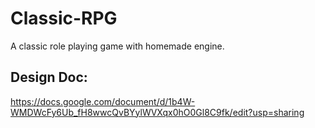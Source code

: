 # Classic-RPG
A classic role playing game with homemade engine.
## Design Doc:
https://docs.google.com/document/d/1b4W-WMDWcFy6Ub_fH8wwcQvBYylWVXqx0hO0Gl8C9fk/edit?usp=sharing
